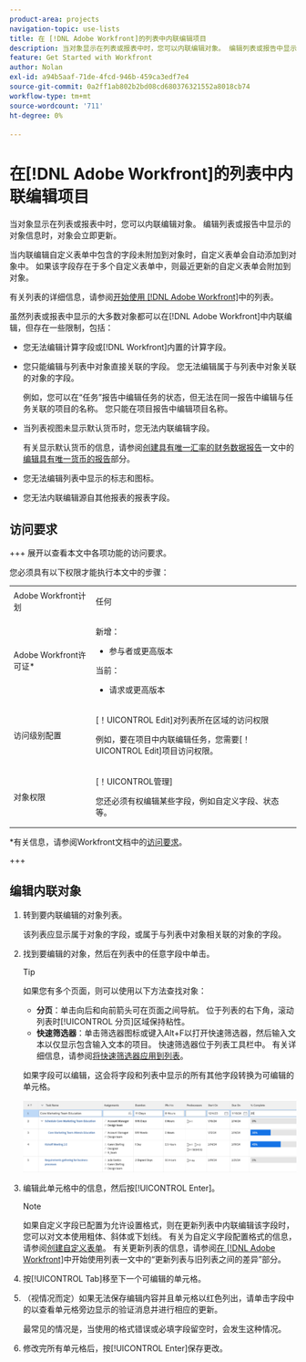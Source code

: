 ```yaml
---
product-area: projects
navigation-topic: use-lists
title: 在 [!DNL Adobe Workfront]的列表中内联编辑项目
description: 当对象显示在列表或报表中时，您可以内联编辑对象。 编辑列表或报告中显示的对象信息时，对象会立即更新。
feature: Get Started with Workfront
author: Nolan
exl-id: a94b5aaf-71de-4fcd-946b-459ca3edf7e4
source-git-commit: 0a2ff1ab802b2bd08cd680376321552a8018cb74
workflow-type: tm+mt
source-wordcount: '711'
ht-degree: 0%

---
```


# 在[!DNL Adobe Workfront]的列表中内联编辑项目

<!--Audited: 11/2024-->

当对象显示在列表或报表中时，您可以内联编辑对象。 编辑列表或报告中显示的对象信息时，对象会立即更新。

当内联编辑自定义表单中包含的字段未附加到对象时，自定义表单会自动添加到对象中。 如果该字段存在于多个自定义表单中，则最近更新的自定义表单会附加到对象。

有关列表的详细信息，请参阅[开始使用 [!DNL Adobe Workfront]](../../../workfront-basics/navigate-workfront/use-lists/view-items-in-a-list.md)中的列表。

虽然列表或报表中显示的大多数对象都可以在[!DNL Adobe Workfront]中内联编辑，但存在一些限制，包括：

* 您无法编辑计算字段或[!DNL Workfront]内置的计算字段。
* 您只能编辑与列表中对象直接关联的字段。 您无法编辑属于与列表中对象关联的对象的字段。

  例如，您可以在“任务”报告中编辑任务的状态，但无法在同一报告中编辑与任务关联的项目的名称。 您只能在项目报告中编辑项目名称。
* 当列表视图未显示默认货币时，您无法内联编辑字段。

  有关显示默认货币的信息，请参阅[创建具有唯一汇率的财务数据报告](../../../reports-and-dashboards/reports/creating-and-managing-reports/create-financial-data-reports-unique-exchange-rates.md)一文中的[编辑具有唯一货币的报告](../../../reports-and-dashboards/reports/creating-and-managing-reports/create-financial-data-reports-unique-exchange-rates.md#editing-reports-with-unique-currencies)部分。
* 您无法编辑列表中显示的标志和图标。
* 您无法内联编辑源自其他报表的报表字段。

## 访问要求

+++ 展开以查看本文中各项功能的访问要求。

您必须具有以下权限才能执行本文中的步骤：

<table style="table-layout:auto"> 
 <col> 
 <col> 
 <tbody> 
  <tr> 
   <td role="rowheader">Adobe Workfront计划</td> 
   <td> <p>任何</p> </td> 
  </tr> 
  <tr> 
   <td role="rowheader">Adobe Workfront许可证*</td> 
   <td> 
    <p>新增：</p>
   <ul><li><p>参与者或更高版本 </p></li>
   </ul>

<p>当前：</p>
   <ul><li><p>请求或更高版本</p></li>
    </ul></td> 
  </tr> 
  <tr> 
   <td role="rowheader">访问级别配置</td> 
   <td> <p>[！UICONTROL Edit]对列表所在区域的访问权限</p> <p>例如，要在项目中内联编辑任务，您需要[！UICONTROL Edit]项目访问权限。</p></td> 
  </tr> 
  <tr> 
   <td role="rowheader">对象权限</td> 
   <td> <p>[！UICONTROL管理]</p> <p>您还必须有权编辑某些字段，例如自定义字段、状态等。</p>  </td> 
  </tr> 
 </tbody> 
</table>

*有关信息，请参阅Workfront文档中的[访问要求](/help/quicksilver/administration-and-setup/add-users/access-levels-and-object-permissions/access-level-requirements-in-documentation.md)。

+++

## 编辑内联对象

1. 转到要内联编辑的对象列表。

   该列表应显示属于对象的字段，或属于与列表中对象相关联的对象的字段。

1. 找到要编辑的对象，然后在列表中的任意字段中单击。

   >[!TIP]
   >
   >如果您有多个页面，则可以使用以下方法查找对象：
   >
   >   * **分页**：单击向后和向前箭头可在页面之间导航。
   >     位于列表的右下角，滚动列表时[!UICONTROL 分页]区域保持粘性。
   >   * **快速筛选器**：单击筛选器图标或键入Alt+F以打开快速筛选器，然后输入文本以仅显示包含输入文本的项目。
   >     快速筛选器位于列表工具栏中。 有关详细信息，请参阅[将快速筛选器应用到列表](../../../workfront-basics/navigate-workfront/use-lists/apply-quick-filter-list.md)。

   如果字段可以编辑，这会将字段和列表中显示的所有其他字段转换为可编辑的单元格。

   ![可编辑的单元格](assets/nwe-editable-cells-350x131.png)

1. 编辑此单元格中的信息，然后按[!UICONTROL Enter]。

   >[!NOTE]
   >
   >如果自定义字段已配置为允许设置格式，则在更新列表中内联编辑该字段时，您可以对文本使用粗体、斜体或下划线。
   >有关为自定义字段配置格式的信息，请参阅[创建自定义表单](/help/quicksilver/administration-and-setup/customize-workfront/create-manage-custom-forms/form-designer/design-a-form/design-a-form.md)。
   >有关更新列表的信息，请参阅[在 [!DNL Adobe Workfront]](../../../workfront-basics/navigate-workfront/use-lists/view-items-in-a-list.md)中开始使用列表一文中的“更新列表与旧列表之间的差异”部分。

1. 按[!UICONTROL Tab]移至下一个可编辑的单元格。
1. （视情况而定）如果无法保存编辑内容并且单元格以红色列出，请单击字段中的以查看单元格旁边显示的验证消息并进行相应的更新。

   最常见的情况是，当使用的格式错误或必填字段留空时，会发生这种情况。

1. 修改完所有单元格后，按[!UICONTROL Enter]保存更改。
